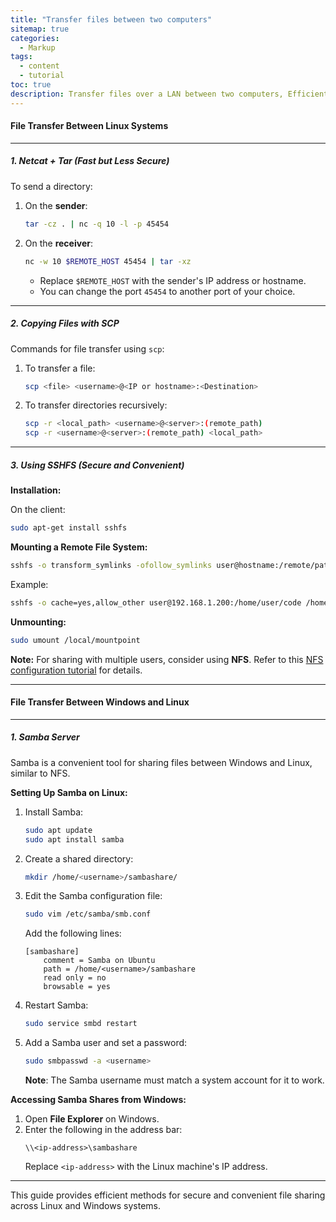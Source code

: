 ```yaml
---
title: "Transfer files between two computers"
sitemap: true
categories:
  - Markup
tags:
  - content
  - tutorial
toc: true
description: Transfer files over a LAN between two computers, Efficient File Transfer Between Linux and Windows Systems.
---
```



#### **File Transfer Between Linux Systems**

---

##### **1. Netcat + Tar** (Fast but Less Secure)

To send a directory:

1. On the **sender**:
   ```bash
   tar -cz . | nc -q 10 -l -p 45454
   ```

2. On the **receiver**:
   ```bash
   nc -w 10 $REMOTE_HOST 45454 | tar -xz
   ```

   - Replace `$REMOTE_HOST` with the sender's IP address or hostname.
   - You can change the port `45454` to another port of your choice.

---

##### **2. Copying Files with SCP**

Commands for file transfer using `scp`:

1. To transfer a file:
   ```bash
   scp <file> <username>@<IP or hostname>:<Destination>
   ```

2. To transfer directories recursively:
   ```bash
   scp -r <local_path> <username>@<server>:(remote_path)
   scp -r <username>@<server>:(remote_path) <local_path>
   ```

---

##### **3. Using SSHFS (Secure and Convenient)**

**Installation:**

On the client:
```bash
sudo apt-get install sshfs
```

**Mounting a Remote File System:**

```bash
sshfs -o transform_symlinks -ofollow_symlinks user@hostname:/remote/path /local/mountpoint
```

Example:
```bash
sshfs -o cache=yes,allow_other user@192.168.1.200:/home/user/code /home/user/code
```

**Unmounting:**

```bash
sudo umount /local/mountpoint
```

**Note:** For sharing with multiple users, consider using **NFS**. Refer to this [NFS configuration tutorial](https://www.howtoforge.com/tutorial/how-to-configure-a-nfs-server-and-mount-nfs-shares-on-ubuntu-18.04/) for details.

---

#### **File Transfer Between Windows and Linux**

---

##### **1. Samba Server**

Samba is a convenient tool for sharing files between Windows and Linux, similar to NFS.

**Setting Up Samba on Linux:**

1. Install Samba:
   ```bash
   sudo apt update
   sudo apt install samba
   ```

2. Create a shared directory:
   ```bash
   mkdir /home/<username>/sambashare/
   ```

3. Edit the Samba configuration file:
   ```bash
   sudo vim /etc/samba/smb.conf
   ```

   Add the following lines:
   ```
   [sambashare]
       comment = Samba on Ubuntu
       path = /home/<username>/sambashare
       read only = no
       browsable = yes
   ```

4. Restart Samba:
   ```bash
   sudo service smbd restart
   ```

5. Add a Samba user and set a password:
   ```bash
   sudo smbpasswd -a <username>
   ```

   **Note**: The Samba username must match a system account for it to work.

**Accessing Samba Shares from Windows:**

1. Open **File Explorer** on Windows.
2. Enter the following in the address bar:
   ```
   \\<ip-address>\sambashare
   ```
   Replace `<ip-address>` with the Linux machine's IP address.

---

This guide provides efficient methods for secure and convenient file sharing across Linux and Windows systems.
